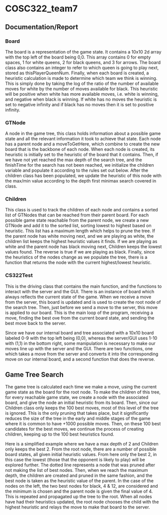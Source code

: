 # COSC322_team7

## Documentation/Report

### Board
The board is a representation of the game state. It contains a 10x10 2d array with the top left of the board being 0,0. This array contains 0 for empty spaces, 1 for white queens, 2 for black queens, and 3 for arrows. The board class also contains an integer to refer to which queen is going to play next, stored as thisPlayerQueenNum. Finally, when each board is created, a heuristic calculation is made to determine which team we think is winning. This is simply done by taking the log of the ratio of the number of available moves for white by the number of moves available for black. This heuristic will be positive when white has more available moves, i.e. white is winning, and negative when black is winning. If white has no moves the heuristic is set to negative infinity and if black has no moves then it is set to positive infinity.


### GTNode
A node in the game tree, this class holds information about a possible game state and all the relevant information it took to achieve that state. Each node has a parent node and a moveToGetHere, which combine to create the new board that is the backbone of each node. When each node is created, its heuristic is initially set to the heuristic of the board that it contains. Then, if we have not yet reached the max depth of the search tree, and the finishTime for the search has not been reached, we initialize the children variable and populate it according to the rules set out below. After the children class has been populated, we update the heuristic of this node with the max/min value according to the depth first minimax search covered in class.


### Children
This class is used to track the children of each node and contains a sorted list of GTNodes that can be reached from their parent board. For each possible game state reachable from the parent node, we create a new GTNode and add it to the sorted list, sorting lowest to highest based on heuristic. This list has a maximum length which helps to prune the tree. If the parent node has white moving next, and we are playing as white, the children list keeps the highest heuristic values it finds. If we are playing as white and the parent node has black moving next, Children keeps the lowest values found. The reverse is true if we are playing as black. Finally, since the heuristics of the nodes change as we populate the tree, there is a function that returns the node with the  current highest/lowest heuristic. 


### CS322Test
This is the driving class that contains the main function, and the functions to interact with the server and the GUI. There is an instance of board which always reflects the current state of the game. When we receive a move from the server, this board is updated and is used to create the root node of the search tree. Then, just before we send a move to the server, this move is applied to our board. This is the main loop of the program, receiving a move, finding the best ove from the current board state, and sending the best move back to the server.

Since we have our internal board and tree associated with a 10x10 board labeled 0-9 with the top left being (0,0), whereas the server/GUI uses 1-10 with (1,1) in the bottom right, some manipulation is necessary to make our moves line up with the server and the GUI. There are two functions, one which takes a move from the server and converts it into the corresponding move on our internal board, and a second function that does the reverse.


## Game Tree Search

The game tree is calculated each time we make a move, using the current game state as the board for the root node. To make the children of this tree, for every reachable game state, we create a node with the associated board, and give the node an initial heuristic from its board. Then, since our Children class only keeps the 100 best moves, most of this level of the tree is ignored. This is the only pruning that takes place, but it significantly reduces the size of the tree in the early and middle stages of the game where it is common to have +1000 possible moves. Then, on these 100 best candidates for the best moves, we continue the process of creating children, keeping up to the 100 best heuristics found. 




Here is a simplified example where we have a max depth of 2 and Children only keeps the best 2. From the root node, there are a number of possible board states, all given initial heuristic values. From here only the best 2, in this case the lowest (those that the opponent is likely to play) will be explored further. The dotted line represents a node that was pruned after not making the list of best nodes. Then, when we reach the maximum depth, the children are created and pruned in the same fashion, and the best node is taken as the heuristic value of the parent. In the case of the nodes on the left, the two best nodes for black, 4 & 12, are considered and the minimum is chosen and the parent node is given the final value of 4. This is repeated and propagated up the tree to the root. When all nodes have had their heuristics updated, the root node chooses the child with the highest heuristic and relays the move to make that board to the server.
